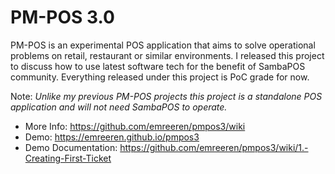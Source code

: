# PM-POS 3.0

PM-POS is an experimental POS application that aims to solve operational problems on retail, restaurant or similar environments. I released this project to discuss how to use latest software tech for the benefit of SambaPOS community. Everything released under this project is PoC grade for now.

Note: _Unlike my previous PM-POS projects this project is a standalone POS application and will not need SambaPOS to operate._

- More Info: https://github.com/emreeren/pmpos3/wiki
- Demo: https://emreeren.github.io/pmpos3
- Demo Documentation: https://github.com/emreeren/pmpos3/wiki/1.-Creating-First-Ticket
